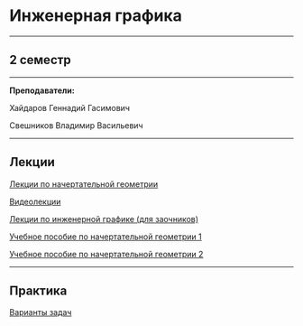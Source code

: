 # Инженерная графика
____________
## 2 семестр
___________
**Преподаватели:**

Хайдаров Геннадий Гасимович

Свешников Владимир Васильевич 
_________
## Лекции

[Лекции по начертательной геометрии](https://github.com/DMN902/SpbGTI/blob/main/File/Engineering/Lectures/2019_ПОЛНЫЕ_ЛЕКЦИИ_НАЧЕРТАТЕЛЬНАЯ_ГЕОМЕТРИЯ_Lekcii_NG%20(1).pdf)

[Видеолекции](https://www.youtube.com/watch?v=8gUwyyIZrkY&list=PL-_cKNuVAYAUDxJT0RybzY_5RSE0AwLMo)

[Лекции по инженерной графике (для заочников)](https://github.com/DMN902/SpbGTI/blob/main/File/Engineering/Lectures/Inzhenernaya_grafika_Sokolov_2008zaochnoe_obuchenie.pdf)

[Учебное пособие по начертательной геометрии 1](https://github.com/DMN902/SpbGTI/blob/main/File/Engineering/Lectures/Начертательная_геометрия.%20Часть%20первая.Кириллов_средн.проф.обуч_2013.pdf)

[Учебное пособие по начертательной геометрии 2](https://github.com/DMN902/SpbGTI/blob/main/File/Engineering/Lectures/Начертательная%20геометрия_ч2%20Кириллов_Хайдаров_средн.%20проф.обуч_2013.pdf)
_________
## Практика

[Варианты задач](https://github.com/DMN902/SpbGTI/blob/main/File/Engineering/Variants/EngVar.md)
